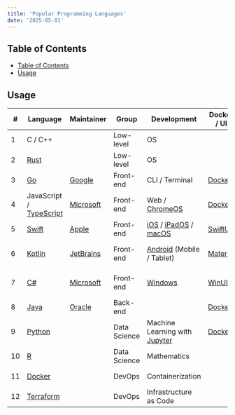 ```yaml
---
title: 'Popular Programming Languages'
date: '2025-05-01'
---
```


## Table of Contents

- [Table of Contents](#table-of-contents)
- [Usage](#usage)

## Usage

| #   | Language                                 | Maintainer             | Group        | Development                                                      | Docker / UI                  | Note                      |
| --- | ---------------------------------------- | ---------------------- | ------------ | ---------------------------------------------------------------- | ---------------------------- | ------------------------- |
| 1   | C / C++                                  |                        | Low-level    | OS                                                               |                              |                           |
| 2   | [Rust][rust]                             |                        | Low-level    | OS                                                               |                              |                           |
| 3   | [Go][go]                                 | [Google][google]       | Front-end    | CLI / Terminal                                                   | [Docker][docker-hub-golang]  | Easiest to Use            |
| 4   | JavaScript / [TypeScript][ms-typescript] | [Microsoft][ms]        | Front-end    | Web / [ChromeOS][google-chromeos]                                | [Docker][docker-hub-node]    | Most Accessible           |
| 5   | [Swift][apple-swift]                     | [Apple][apple]         | Front-end    | [iOS][apple-ios] / [iPadOS][apple-ipados] / [macOS][apple-macos] | [SwiftUI][apple-swiftui]     | Closed EcoSytem           |
| 6   | [Kotlin][jetbrains-kotlin]               | [JetBrains][jetbrains] | Front-end    | [Android][google-android] (Mobile / Tablet)                      | [Material][google-material]  | Most Popular for Mobile   |
| 7   | [C#][ms-csharp]                          | [Microsoft][ms]        | Front-end    | [Windows][ms-windows]                                            | [WinUI][ms-winui]            | Most Popular for Desktop  |
| 8   | [Java][oracle-java]                      | [Oracle][oracle]       | Back-end     |                                                                  | [Docker][docker-hub-openjdk] | Best for Enterprise       |
| 9   | [Python][python]                         |                        | Data Science | Machine Learning with [Jupyter][jupyter]                         | [Docker][docker-hub-python]  | Best for Machine Learning |
| 10  | [R][r]                                   |                        | Data Science | Mathematics                                                      |                              | Best for Statistics       |
| 11  | [Docker][docker]                         |                        | DevOps       | Containerization                                                 |                              | Best for Deployment       |
| 12  | [Terraform][terraform]                   |                        | DevOps       | Infrastructure as Code                                           |                              |                           |

[apple]: https://www.apple.com/
[apple-ios]: https://www.apple.com/ios/
[apple-ipados]: https://www.apple.com/ipados/ipados-18/
[apple-macos]: https://www.apple.com/macos/
[apple-swift]: https://www.swift.org/
[apple-swiftui]: https://developer.apple.com/xcode/swiftui/
[docker]: https://www.docker.com/
[docker-hub-golang]: https://hub.docker.com/_/golang/
[docker-hub-node]: https://hub.docker.com/_/node/
[docker-hub-openjdk]: https://hub.docker.com/_/openjdk
[docker-hub-python]: https://hub.docker.com/_/python/
[go]: https://go.dev/
[google]: https://www.google.com/
[google-android]: https://www.android.com/
[google-chromeos]: https://chromeos.google/
[google-material]: https://m3.material.io/
[jetbrains]: https://jetbrains.com/
[jetbrains-kotlin]: https://kotlinlang.org/
[jupyter]: https://jupyter.org/
[ms]: https://www.microsoft.com/
[ms-csharp]: https://learn.microsoft.com/en-us/dotnet/csharp/
[ms-typescript]: https://www.typescriptlang.org/
[ms-windows]: https://www.microsoft.com/en-us/windows/
[ms-winui]: https://learn.microsoft.com/vi-vn/windows/apps/winui/
[oracle]: https://www.oracle.com/
[oracle-java]: https://www.java.com/
[python]: https://www.python.org/
[r]: https://www.r-project.org/
[rust]: https://www.rust-lang.org/
[terraform]: https://developer.hashicorp.com/terraform
